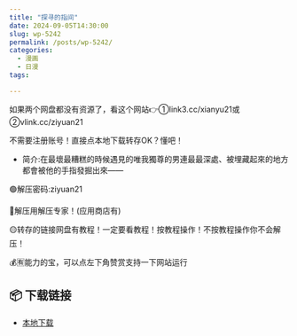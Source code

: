 ```yaml
---
title: "探寻的指间"
date: 2024-09-05T14:30:00
slug: wp-5242
permalink: /posts/wp-5242/
categories:
  - 漫画
  - 日漫
tags:

---
```


如果两个网盘都没有资源了，看这个网站👉①link3.cc/xianyu21或②vlink.cc/ziyuan21

不需要注册账号！直接点本地下载转存OK？懂吧！

*   简介:在最壞最糟糕的時候遇見的唯我獨尊的男連最最深處、被埋藏起來的地方都會被他的手指發掘出來——

🟢解压密码:ziyuan21

🔵解压用解压专家！(应用商店有)

🟡转存的链接网盘有教程！一定要看教程！按教程操作！不按教程操作你不会解压！

💰🈶能力的宝，可以点左下角赞赏支持一下网站运行

## 📦 下载链接
- [本地下载](https://blziyuan21.com/pay-download/5242?key=ddf02ef3f4&down_id=0)

